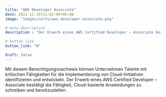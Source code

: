 ```yaml
---
title: "AWS Developer Associate"
date: 2021-11-15T11:02:00+06:00
image: "images/certs/aws-developer-associate.png"

# meta description
description : "Der Erwerb eines AWS Certified Developer – Associate bestätigt die Fähigkeit, Cloud-basierte Anwendungen zu schreiben und bereitzustellen."

# button link
button_link: "#"

draft: false
---
```


Mit diesem Berechtigungsnachweis können Unternehmen Talente mit kritischen Fähigkeiten für die Implementierung von Cloud-Initiativen identifizieren und entwickeln. Der Erwerb eines AWS Certified Developer – Associate bestätigt die Fähigkeit, Cloud-basierte Anwendungen zu schreiben und bereitzustellen.
